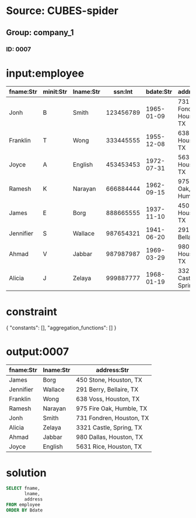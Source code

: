 # Source: CUBES-spider
## Group: company_1
### ID: 0007

# input:employee

| fname:Str | minit:Str | lname:Str | ssn:Int | bdate:Str | address:Str | sex:Str | salary:Int | super_ssn:Str | dno:Int |
|---|---|---|---|---|---|---|---|---|---|
| Jonh | B | Smith | 123456789 | 1965-01-09 | 731 Fondren, Houston, TX | M | 30000 | 333445555 | 5 |
| Franklin | T | Wong | 333445555 | 1955-12-08 | 638 Voss, Houston, TX | M | 40000 | 888665555 | 5 |
| Joyce | A | English | 453453453 | 1972-07-31 | 5631 Rice, Houston, TX | F | 25000 | 333445555 | 5 |
| Ramesh | K | Narayan | 666884444 | 1962-09-15 | 975 Fire Oak, Humble, TX | M | 38000 | 333445555 | 5 |
| James | E | Borg | 888665555 | 1937-11-10 | 450 Stone, Houston, TX | M | 55000 | nan | 1 |
| Jennifier | S | Wallace | 987654321 | 1941-06-20 | 291 Berry, Bellaire, TX | F | 43000 | 888665555 | 4 |
| Ahmad | V | Jabbar | 987987987 | 1969-03-29 | 980 Dallas, Houston, TX | M | 25000 | 987654321 | 4 |
| Alicia | J | Zelaya | 999887777 | 1968-01-19 | 3321 Castle, Spring, TX | F | 25000 | 987654321 | 4 |

# constraint

{
  "constants": [],
  "aggregation_functions": []
}

# output:0007

| fname:Str | lname:Str | address:Str |
|---|---|---|
| James | Borg | 450 Stone, Houston, TX |
| Jennifier | Wallace | 291 Berry, Bellaire, TX |
| Franklin | Wong | 638 Voss, Houston, TX |
| Ramesh | Narayan | 975 Fire Oak, Humble, TX |
| Jonh | Smith | 731 Fondren, Houston, TX |
| Alicia | Zelaya | 3321 Castle, Spring, TX |
| Ahmad | Jabbar | 980 Dallas, Houston, TX |
| Joyce | English | 5631 Rice, Houston, TX |

# solution

```sql
SELECT fname,
       lname,
       address
FROM employee
ORDER BY Bdate
```
